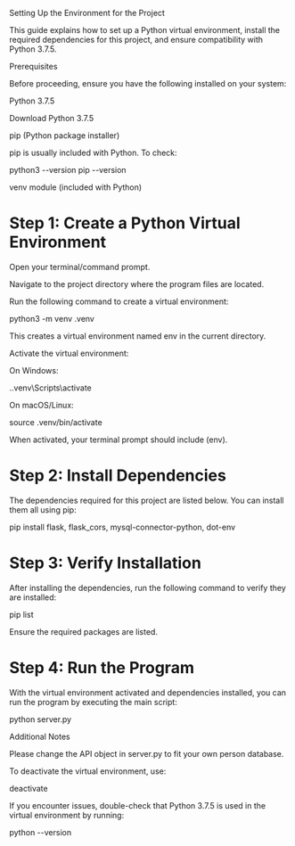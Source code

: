 Setting Up the Environment for the Project

This guide explains how to set up a Python virtual environment, install the required dependencies for this project, and ensure compatibility with Python 3.7.5.

Prerequisites

Before proceeding, ensure you have the following installed on your system:

Python 3.7.5

Download Python 3.7.5

pip (Python package installer)

pip is usually included with Python. To check:

python3 --version
pip --version

venv module (included with Python)

# Step 1: Create a Python Virtual Environment

Open your terminal/command prompt.

Navigate to the project directory where the program files are located.

Run the following command to create a virtual environment:

python3 -m venv .venv

This creates a virtual environment named env in the current directory.

Activate the virtual environment:

On Windows:

.\.venv\Scripts\activate

On macOS/Linux:

source .venv/bin/activate

When activated, your terminal prompt should include (env).

# Step 2: Install Dependencies

The dependencies required for this project are listed below. You can install them all using pip:

pip install flask, flask_cors, mysql-connector-python, dot-env


# Step 3: Verify Installation

After installing the dependencies, run the following command to verify they are installed:

pip list

Ensure the required packages are listed.

# Step 4: Run the Program

With the virtual environment activated and dependencies installed, you can run the program by executing the main script:

python server.py

Additional Notes

Please change the API object in server.py to fit your own person database.

To deactivate the virtual environment, use:

deactivate

If you encounter issues, double-check that Python 3.7.5 is used in the virtual environment by running:

python --version

